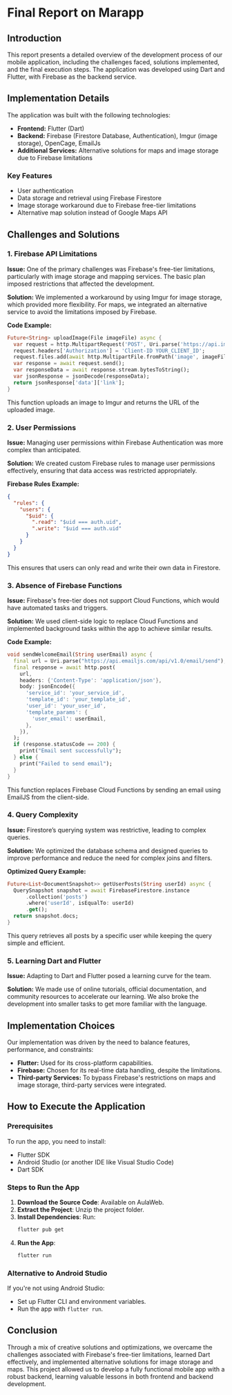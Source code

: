 # Final Report on Marapp

## Introduction
This report presents a detailed overview of the development process of our mobile application, including the challenges faced, solutions implemented, and the final execution steps. The application was developed using Dart and Flutter, with Firebase as the backend service.

## Implementation Details
The application was built with the following technologies:
- **Frontend:** Flutter (Dart)
- **Backend:** Firebase (Firestore Database, Authentication), Imgur (image storage), OpenCage, EmailJs
- **Additional Services:** Alternative solutions for maps and image storage due to Firebase limitations

### Key Features
- User authentication
- Data storage and retrieval using Firebase Firestore
- Image storage workaround due to Firebase free-tier limitations
- Alternative map solution instead of Google Maps API

## Challenges and Solutions

### 1. Firebase API Limitations
**Issue:** One of the primary challenges was Firebase's free-tier limitations, particularly with image storage and mapping services. The basic plan imposed restrictions that affected the development.

**Solution:** We implemented a workaround by using Imgur for image storage, which provided more flexibility. For maps, we integrated an alternative service to avoid the limitations imposed by Firebase.

**Code Example:**
```dart
Future<String> uploadImage(File imageFile) async {
  var request = http.MultipartRequest('POST', Uri.parse('https://api.imgur.com/3/image'));
  request.headers['Authorization'] = 'Client-ID YOUR_CLIENT_ID';
  request.files.add(await http.MultipartFile.fromPath('image', imageFile.path));
  var response = await request.send();
  var responseData = await response.stream.bytesToString();
  var jsonResponse = jsonDecode(responseData);
  return jsonResponse['data']['link'];
}
```
This function uploads an image to Imgur and returns the URL of the uploaded image.

### 2. User Permissions
**Issue:** Managing user permissions within Firebase Authentication was more complex than anticipated.

**Solution:** We created custom Firebase rules to manage user permissions effectively, ensuring that data access was restricted appropriately.

**Firebase Rules Example:**
```json
{
  "rules": {
    "users": {
      "$uid": {
        ".read": "$uid === auth.uid",
        ".write": "$uid === auth.uid"
      }
    }
  }
}
```
This ensures that users can only read and write their own data in Firestore.

### 3. Absence of Firebase Functions
**Issue:** Firebase's free-tier does not support Cloud Functions, which would have automated tasks and triggers.

**Solution:** We used client-side logic to replace Cloud Functions and implemented background tasks within the app to achieve similar results.

**Code Example:**
```dart
void sendWelcomeEmail(String userEmail) async {
  final url = Uri.parse("https://api.emailjs.com/api/v1.0/email/send");
  final response = await http.post(
    url,
    headers: {'Content-Type': 'application/json'},
    body: jsonEncode({
      'service_id': 'your_service_id',
      'template_id': 'your_template_id',
      'user_id': 'your_user_id',
      'template_params': {
        'user_email': userEmail,
      },
    }),
  );
  if (response.statusCode == 200) {
    print("Email sent successfully");
  } else {
    print("Failed to send email");
  }
}
```
This function replaces Firebase Cloud Functions by sending an email using EmailJS from the client-side.

### 4. Query Complexity
**Issue:** Firestore’s querying system was restrictive, leading to complex queries.

**Solution:** We optimized the database schema and designed queries to improve performance and reduce the need for complex joins and filters.

**Optimized Query Example:**
```dart
Future<List<DocumentSnapshot>> getUserPosts(String userId) async {
  QuerySnapshot snapshot = await FirebaseFirestore.instance
      .collection('posts')
      .where('userId', isEqualTo: userId)
      .get();
  return snapshot.docs;
}
```
This query retrieves all posts by a specific user while keeping the query simple and efficient.

### 5. Learning Dart and Flutter
**Issue:** Adapting to Dart and Flutter posed a learning curve for the team.

**Solution:** We made use of online tutorials, official documentation, and community resources to accelerate our learning. We also broke the development into smaller tasks to get more familiar with the language.

## Implementation Choices
Our implementation was driven by the need to balance features, performance, and constraints:
- **Flutter:** Used for its cross-platform capabilities.
- **Firebase:** Chosen for its real-time data handling, despite the limitations.
- **Third-party Services:** To bypass Firebase's restrictions on maps and image storage, third-party services were integrated.

## How to Execute the Application
### Prerequisites
To run the app, you need to install:
- Flutter SDK
- Android Studio (or another IDE like Visual Studio Code)
- Dart SDK

### Steps to Run the App
1. **Download the Source Code**: Available on AulaWeb.
2. **Extract the Project**: Unzip the project folder.
3. **Install Dependencies**: Run:
   ```sh
   flutter pub get
   ```
4. **Run the App**:
   ```sh
   flutter run
   ```

### Alternative to Android Studio
If you're not using Android Studio:
- Set up Flutter CLI and environment variables.
- Run the app with `flutter run`.

## Conclusion
Through a mix of creative solutions and optimizations, we overcame the challenges associated with Firebase's free-tier limitations, learned Dart effectively, and implemented alternative solutions for image storage and maps. This project allowed us to develop a fully functional mobile app with a robust backend, learning valuable lessons in both frontend and backend development.

